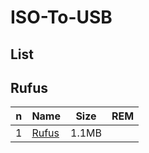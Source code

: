 # ISO-To-USB

## List
## Rufus
|n|Name                      |Size |REM |
|-|--------------------------|-----|----|
|1|[Rufus](https://rufus.ie/)|1.1MB|    |

